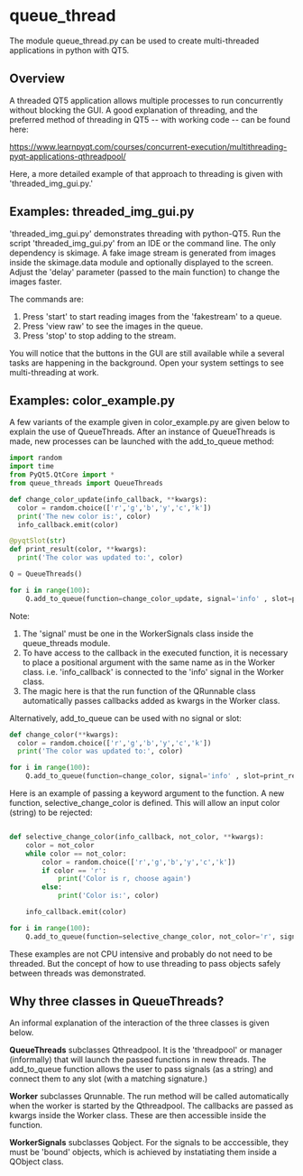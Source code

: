 # queue_thread
The module queue_thread.py can be used to create multi-threaded applications in python with QT5.

## Overview
A threaded QT5 application allows multiple processes to run concurrently without blocking the GUI. A good explanation of threading, and the preferred method of  threading in QT5 -- with working code -- can be found here:

https://www.learnpyqt.com/courses/concurrent-execution/multithreading-pyqt-applications-qthreadpool/

Here, a more detailed example of that approach to threading is given with 'threaded_img_gui.py.'

## Examples: threaded_img_gui.py
'threaded_img_gui.py' demonstrates threading with python-QT5. Run the script 'threaded_img_gui.py' from an IDE or the command line. The only dependency is skimage. A fake image stream is generated from images inside the skimage.data module and optionally displayed to the screen. Adjust the 'delay' parameter (passed to the main function) to change the images faster.

The commands are:
1.  Press 'start' to start reading images from the 'fakestream' to a queue.
2. Press 'view raw' to see the images in the queue.
3. Press 'stop' to stop adding to the stream.

You will notice that the buttons in the GUI are still available while a several tasks are happening in the background. Open your system settings to see multi-threading at work.

## Examples: color_example.py
A few variants of the example given in color_example.py are given below to explain the use of QueueThreads. After an instance of QueueThreads is made, new processes can be launched with the add_to_queue method:  

``` python
import random
import time
from PyQt5.QtCore import *
from queue_threads import QueueThreads

def change_color_update(info_callback, **kwargs):
  color = random.choice(['r','g','b','y','c','k'])
  print('The new color is:', color)
  info_callback.emit(color)

@pyqtSlot(str)
def print_result(color, **kwargs):
  print('The color was updated to:', color)

Q = QueueThreads()

for i in range(100):
    Q.add_to_queue(function=change_color_update, signal='info' , slot=print_result)

```

Note:
1. The 'signal' must be one in the WorkerSignals class inside the queue_threads module.
2. To have access to the callback in the executed function, it is necessary to place a positional argument with the same name as in the Worker class. i.e. 'info_callback' is connected to the 'info' signal in the Worker class.
3. The magic here is that the run function of the QRunnable class automatically passes callbacks added as kwargs in the Worker class.   

Alternatively, add_to_queue can be used with no signal or slot:

``` python
def change_color(**kwargs):
  color = random.choice(['r','g','b','y','c','k'])
  print('The color was updated to:', color)

for i in range(100):
    Q.add_to_queue(function=change_color, signal='info' , slot=print_result)

```

Here is an example of passing a keyword argument to the function. A new function, selective_change_color is defined. This will allow an input color (string) to be rejected:

``` python

def selective_change_color(info_callback, not_color, **kwargs):
    color = not_color
    while color == not_color:
        color = random.choice(['r','g','b','y','c','k'])
        if color == 'r':
            print('Color is r, choose again')
        else:
            print('Color is:', color)

    info_callback.emit(color)

for i in range(100):
    Q.add_to_queue(function=selective_change_color, not_color='r', signal='info' , slot=print_result)

```

These examples are not CPU intensive and probably do not need to be threaded. But the concept of how to use threading to pass objects safely between threads was demonstrated.

## Why three classes in QueueThreads?
An informal explanation of the interaction of the three classes is given below.

**QueueThreads** subclasses Qthreadpool. It is the 'threadpool' or manager (informally) that will launch the passed functions in new threads. The add_to_queue function allows the user to pass signals (as a string) and connect them to any slot (with a matching signature.)

**Worker** subclasses Qrunnable. The run method will be called automatically when the worker is started by the Qthreadpool. The callbacks are passed as kwargs inside the Worker class. These are then accessible inside the function.

**WorkerSignals** subclasses Qobject. For the signals to be acccessible, they must be 'bound' objects, which is achieved by instatiating them inside a QObject class.
